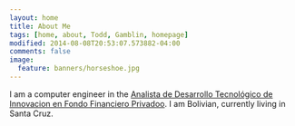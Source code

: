 ```yaml
---
layout: home
title: About Me
tags: [home, about, Todd, Gamblin, homepage]
modified: 2014-08-08T20:53:07.573882-04:00
comments: false
image:
  feature: banners/horseshoe.jpg
---
```


I am a computer engineer in the [Analista de Desarrollo Tecnológico de Innovacion en Fondo Financiero Privadoo](https://www.fassilnet.com.bo).
I am Bolivian, currently living in Santa Cruz.
